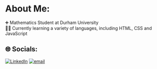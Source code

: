 # About Me:
➕ Mathematics Student at Durham University<br>
👨‍💻 Currently learning a variety of languages, including HTML, CSS and JavaScript<br>


## 🌐 Socials:
[![LinkedIn](https://img.shields.io/badge/LinkedIn-%230077B5.svg?logo=linkedin&logoColor=white)](https://linkedin.com/in/jamesthoburn) [![email](https://img.shields.io/badge/Email-D14836?logo=gmail&logoColor=white)](mailto:james_thoburn@outlook.com) 

<!-- Proudly created with GPRM ( https://gprm.itsvg.in ) -->
